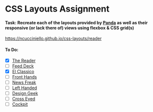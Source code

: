 # CSS Layouts Assignment

#### **Task**: Recreate each of the layouts provided by [Panda](https://app.usepanda.com/#/) as well as their responsive (or lack there of) views using flexbox & CSS grid(s)

https://ncucciniello.github.io/css-layouts/reader

#### To Do:
- [x]  [The Reader](https://ncucciniello.github.io/css-layouts/reader)
- [ ]  [Feed Deck](https://ncucciniello.github.io/css-layouts/deck)
- [x]  [El Classico](https://ncucciniello.github.io/css-layouts/classico)
- [ ]  [Front Hands](https://ncucciniello.github.io/css-layouts/front)
- [ ]  [News Freak](https://ncucciniello.github.io/css-layouts/news)
- [ ]  [Left Handed](https://ncucciniello.github.io/css-layouts/left)
- [ ]  [Design Geek](https://ncucciniello.github.io/css-layouts/design)
- [ ]  [Cross Eyed](https://ncucciniello.github.io/css-layouts/cross)
- [ ]  [Cockpit](https://ncucciniello.github.io/css-layouts/cockpit)
